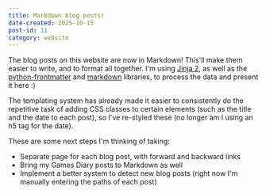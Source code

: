 ```yaml
---
title: Markdown blog posts!
date-created: 2025-10-15
post-id: 11
category: website
---
```

The blog posts on this website are now in Markdown! This'll make them easier to write, and to format all together. I'm using [Jinja 2](https://jinja.palletsprojects.com/en/stable/), as well as the [python-frontmatter](https://pypi.org/project/python-frontmatter/) and [markdown](https://pypi.org/project/Markdown/) libraries, to process the data and present it here :)

The templating system has already made it easier to consistently do the repetitive task of adding CSS classes to certain elements (such as the title and the date to each post), so I've re-styled these (no longer am I using an h5 tag for the date).

These are some next steps I'm thinking of taking:

- Separate page for each blog post, with forward and backward links
- Bring my Games Diary posts to Markdown as well
- Implement a better system to detect new blog posts (right now I'm manually entering the paths of each post)